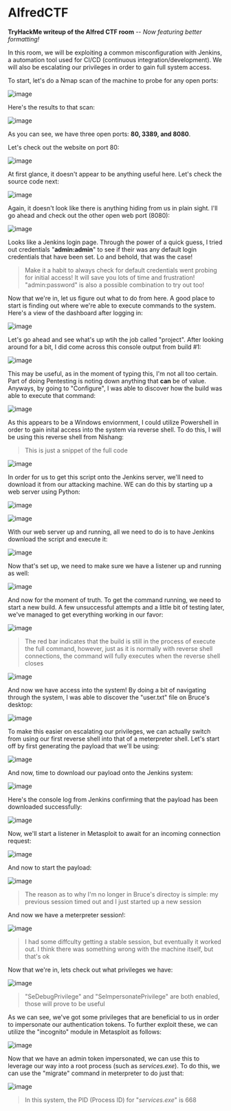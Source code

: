 # AlfredCTF
**TryHackMe writeup of the Alfred CTF room** -- _Now featuring better formatting!_

In this room, we will be exploiting a common misconfiguration with Jenkins, a automation tool used for CI/CD (continuous integration/development). We will also be escalating our privileges in order to gain full system access.

To start, let's do a Nmap scan of the machine to probe for any open ports:

![image](https://user-images.githubusercontent.com/53369798/111731050-0d2d6100-8849-11eb-88fd-6f5bb9a2012c.png)

Here's the results to that scan:

![image](https://user-images.githubusercontent.com/53369798/111731172-45cd3a80-8849-11eb-835d-0f8e98974e9d.png)

As you can see, we have three open ports: **80, 3389, and 8080**.

Let's check out the website on port 80:

![image](https://user-images.githubusercontent.com/53369798/111731633-41ede800-884a-11eb-89a0-df254f94291c.png)

At first glance, it doesn't appear to be anything useful here. Let's check the source code next:

![image](https://user-images.githubusercontent.com/53369798/111731731-7366b380-884a-11eb-9ca6-e1071dd7077e.png)

Again, it doesn't look like there is anything hiding from us in plain sight. I'll go ahead and check out the other open web port (8080):

![image](https://user-images.githubusercontent.com/53369798/111732777-b45fc780-884c-11eb-95ac-c4a25dbbdd3f.png)

Looks like a Jenkins login page. Through the power of a quick guess, I tried out credentials "**admin:admin**" to see if their was any default login credentials that have been set. Lo and behold, that was the case!
>Make it a habit to always check for default credentials went probing for initial access! It will save you lots of time and frustration! "admin:password" is also a possible combination to try out too!

Now that we're in, let us figure out what to do from here. A good place to start is finding out where we're able to execute commands to the system. Here's a view of the dashboard after logging in:

![image](https://user-images.githubusercontent.com/53369798/111735795-00156f80-8853-11eb-840b-5fb38a7a827b.png)

Let's go ahead and see what's up wtih the job called "project". After looking around for a bit, I did come across this console output from build #1:

![image](https://user-images.githubusercontent.com/53369798/111917293-9913d880-8a55-11eb-8cbe-13a100f7783c.png)

This may be useful, as in the moment of typing this, I'm not all too certain. Part of doing Pentesting is noting down anything that **can** be of value. Anyways, by going to "Configure", I was able to discover how the build was able to execute that command:

![image](https://user-images.githubusercontent.com/53369798/111917412-425ace80-8a56-11eb-8379-dca53a45d79a.png)

As this appears to be a Windows enviornment, I could utilize Powershell in order to gain inital access into the system via reverse shell. To do this, I will be using this reverse shell from Nishang:
>This is just a snippet of the full code

![image](https://user-images.githubusercontent.com/53369798/111918009-5bb14a00-8a59-11eb-99bf-ead955fa520e.png)

In order for us to get this script onto the Jenkins server, we'll need to download it from our attacking machine. WE can do this by starting up a web server using Python:

![image](https://user-images.githubusercontent.com/53369798/111918397-45a48900-8a5b-11eb-8108-a034e58ad716.png)

![image](https://user-images.githubusercontent.com/53369798/111918404-505f1e00-8a5b-11eb-89cc-c3eb850ad1ce.png)

With our web server up and running, all we need to do is to have Jenkins download the script and execute it:

![image](https://user-images.githubusercontent.com/53369798/111918464-8bf9e800-8a5b-11eb-9208-a7372b1878cc.png)

Now that's set up, we need to make sure we have a listener up and running as well:

![image](https://user-images.githubusercontent.com/53369798/111918494-adf36a80-8a5b-11eb-9992-fdea76e60d8d.png)

And now for the moment of truth. To get the command running, we need to start a new build. A few unsuccessful attempts and a little bit of testing later, we've managed to get everything working in our favor:

![image](https://user-images.githubusercontent.com/53369798/111918533-e1ce9000-8a5b-11eb-91dc-73fc56d788b3.png)
>The red bar indicates that the build is still in the process of execute the full command, however, just as it is normally with reverse shell connections, the command will fully executes when the reverse shell closes

![image](https://user-images.githubusercontent.com/53369798/111918585-222e0e00-8a5c-11eb-9c30-c516b8ac389e.png)

And now we have access into the system! By doing a bit of navigating through the system, I was able to discover the "user.txt" file on Bruce's desktop:

![image](https://user-images.githubusercontent.com/53369798/111918654-83ee7800-8a5c-11eb-8f41-4fd9b92b59ae.png)

To make this easier on escalating our privileges, we can actually switch from using our first reverse shell into that of a meterpreter shell. Let's start off by first generating the payload that we'll be using:

![image](https://user-images.githubusercontent.com/53369798/111919169-f6f8ee00-8a5e-11eb-81ef-1de34cf7f75a.png)

And now, time to download our payload onto the Jenkins system:

![image](https://user-images.githubusercontent.com/53369798/111919453-6c18f300-8a60-11eb-84f8-a9bd8fa573cb.png)

Here's the console log from Jenkins confirming that the payload has been downloaded successfully:

![image](https://user-images.githubusercontent.com/53369798/111919480-97034700-8a60-11eb-8332-27dc958312be.png)

Now, we'll start a listener in Metasploit to await for an incoming connection request:

![image](https://user-images.githubusercontent.com/53369798/111919546-fcefce80-8a60-11eb-9a79-cdb1c4aa3976.png)

And now to start the payload:

![image](https://user-images.githubusercontent.com/53369798/111921716-7640ee80-8a6c-11eb-9757-c9b1a877df0b.png)
>The reason as to why I'm no longer in Bruce's directoy is simple: my previous session timed out and I just started up a new session

And now we have a meterpreter session!:

![image](https://user-images.githubusercontent.com/53369798/111921752-b86a3000-8a6c-11eb-87cf-73678d9a3126.png)
>I had some diffculty getting a stable session, but eventually it worked out. I think there was something wrong with the machine itself, but that's ok

Now that we're in, lets check out what privileges we have:

![image](https://user-images.githubusercontent.com/53369798/111921807-febf8f00-8a6c-11eb-8abf-ad97331b836d.png)
>"SeDebugPrivilege" and "SeImpersonatePrivilege" are both enabled, those will prove to be useful

As we can see, we've got some privileges that are beneficial to us in order to impersonate our authentication tokens. To further exploit these, we can utilize the "incognito" module in Metasploit as follows:

![image](https://user-images.githubusercontent.com/53369798/111921925-96bd7880-8a6d-11eb-8bea-b38155b52fce.png)

Now that we have an admin token impersonated, we can use this to leverage our way into a root process (such as _services.exe_). To do this, we can use the "migrate" command in meterpreter to do just that:

![image](https://user-images.githubusercontent.com/53369798/111921997-f74cb580-8a6d-11eb-8b1f-ee615d0a0f79.png)
>In this system, the PID (Process ID) for "_services.exe_" is 668

